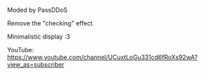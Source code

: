 Moded by PassDDoS

Remove the "checking" effect

Minimalistic display :3

YouTube: https://www.youtube.com/channel/UCuxtLoGu331cd6fRoXs92wA?view_as=subscriber
